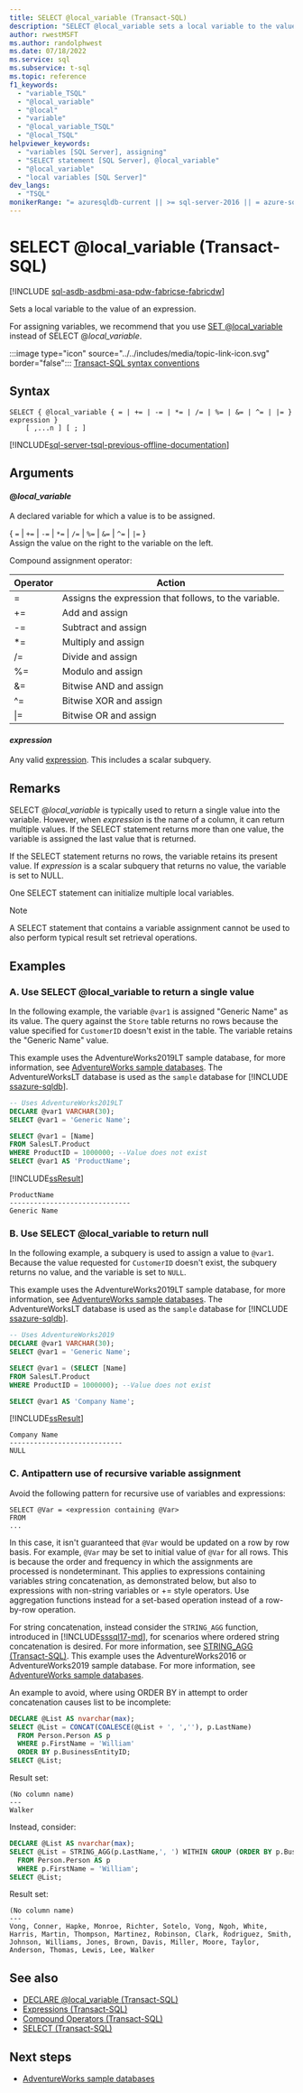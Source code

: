 ```yaml
---
title: SELECT @local_variable (Transact-SQL)
description: "SELECT @local_variable sets a local variable to the value of an expression"
author: rwestMSFT
ms.author: randolphwest
ms.date: 07/18/2022
ms.service: sql
ms.subservice: t-sql
ms.topic: reference
f1_keywords:
  - "variable_TSQL"
  - "@local_variable"
  - "@local"
  - "variable"
  - "@local_variable_TSQL"
  - "@local_TSQL"
helpviewer_keywords:
  - "variables [SQL Server], assigning"
  - "SELECT statement [SQL Server], @local_variable"
  - "@local_variable"
  - "local variables [SQL Server]"
dev_langs:
  - "TSQL"
monikerRange: "= azuresqldb-current || >= sql-server-2016 || = azure-sqldw-latest || >= sql-server-linux-2017||=fabric"
---
```

# SELECT @local_variable (Transact-SQL)

[!INCLUDE [sql-asdb-asdbmi-asa-pdw-fabricse-fabricdw](../../includes/applies-to-version/sql-asdb-asdbmi-asa-fabricse-fabricdw.md)]

Sets a local variable to the value of an expression.

For assigning variables, we recommend that you use [SET @local_variable](../../t-sql/language-elements/set-local-variable-transact-sql.md) instead of SELECT @*local_variable*.

:::image type="icon" source="../../includes/media/topic-link-icon.svg" border="false"::: [Transact-SQL syntax conventions](../../t-sql/language-elements/transact-sql-syntax-conventions-transact-sql.md)

## Syntax

```syntaxsql
SELECT { @local_variable { = | += | -= | *= | /= | %= | &= | ^= | |= } expression }
    [ ,...n ] [ ; ]
```

[!INCLUDE[sql-server-tsql-previous-offline-documentation](../../includes/sql-server-tsql-previous-offline-documentation.md)]

## Arguments

#### @*local_variable*

A declared variable for which a value is to be assigned.

{ `=` | `+=` | `-=` | `*=` | `/=` | `%=` | `&=` | `^=` | `|=` }  
Assign the value on the right to the variable on the left.

Compound assignment operator:

| Operator | Action |
| -------- | ------ |
| = | Assigns the expression that follows, to the variable. |
| += | Add and assign |
| -= | Subtract and assign |
| \*= | Multiply and assign |
| /= | Divide and assign |
| %= | Modulo and assign |
| &= | Bitwise AND and assign |
| ^= | Bitwise XOR and assign |
| \|= | Bitwise OR and assign |

#### *expression*

Any valid [expression](../../t-sql/language-elements/expressions-transact-sql.md). This includes a scalar subquery.

## Remarks

SELECT @*local_variable* is typically used to return a single value into the variable. However, when *expression* is the name of a column, it can return multiple values. If the SELECT statement returns more than one value, the variable is assigned the last value that is returned.

If the SELECT statement returns no rows, the variable retains its present value. If *expression* is a scalar subquery that returns no value, the variable is set to NULL.

One SELECT statement can initialize multiple local variables.

> [!NOTE]  
> A SELECT statement that contains a variable assignment cannot be used to also perform typical result set retrieval operations.

## Examples

### A. Use SELECT @local_variable to return a single value

In the following example, the variable `@var1` is assigned "Generic Name" as its value. The query against the `Store` table returns no rows because the value specified for `CustomerID` doesn't exist in the table. The variable retains the "Generic Name" value.

This example uses the AdventureWorks2019LT sample database, for more information, see [AdventureWorks sample databases](../../samples/adventureworks-install-configure.md). The AdventureWorksLT database is used as the `sample` database for [!INCLUDE [ssazure-sqldb](../../includes/ssazure-sqldb.md)].

```sql
-- Uses AdventureWorks2019LT
DECLARE @var1 VARCHAR(30);
SELECT @var1 = 'Generic Name';

SELECT @var1 = [Name]
FROM SalesLT.Product
WHERE ProductID = 1000000; --Value does not exist
SELECT @var1 AS 'ProductName';
```

[!INCLUDE[ssResult](../../includes/ssresult-md.md)]

```output
ProductName
------------------------------
Generic Name
```

### B. Use SELECT @local_variable to return null

In the following example, a subquery is used to assign a value to `@var1`. Because the value requested for `CustomerID` doesn't exist, the subquery returns no value, and the variable is set to `NULL`.

This example uses the AdventureWorks2019LT sample database, for more information, see [AdventureWorks sample databases](../../samples/adventureworks-install-configure.md). The AdventureWorksLT database is used as the `sample` database for [!INCLUDE [ssazure-sqldb](../../includes/ssazure-sqldb.md)].

```sql
-- Uses AdventureWorks2019
DECLARE @var1 VARCHAR(30);
SELECT @var1 = 'Generic Name';

SELECT @var1 = (SELECT [Name]
FROM SalesLT.Product
WHERE ProductID = 1000000); --Value does not exist

SELECT @var1 AS 'Company Name';
```

[!INCLUDE[ssResult](../../includes/ssresult-md.md)]

```output
Company Name
----------------------------
NULL
```

### C. Antipattern use of recursive variable assignment

Avoid the following pattern for recursive use of variables and expressions:

```syntaxsql
SELECT @Var = <expression containing @Var>
FROM
...
```

In this case, it isn't guaranteed that `@Var` would be updated on a row by row basis. For example, `@Var` may be set to initial value of `@Var` for all rows. This is because the order and frequency in which the assignments are processed is nondeterminant. This applies to expressions containing variables string concatenation, as demonstrated below, but also to expressions with non-string variables or += style operators. Use aggregation functions instead for a set-based operation instead of a row-by-row operation.

For string concatenation, instead consider the `STRING_AGG` function, introduced in [!INCLUDE[sssql17-md](../../includes/sssql17-md.md)], for scenarios where ordered string concatenation is desired. For more information, see [STRING_AGG (Transact-SQL)](../functions/string-agg-transact-sql.md). This example uses the AdventureWorks2016 or AdventureWorks2019 sample database. For more information, see [AdventureWorks sample databases](../../samples/adventureworks-install-configure.md).

An example to avoid, where using ORDER BY in attempt to order concatenation causes list to be incomplete:

```sql
DECLARE @List AS nvarchar(max);
SELECT @List = CONCAT(COALESCE(@List + ', ',''), p.LastName)
  FROM Person.Person AS p
  WHERE p.FirstName = 'William'
  ORDER BY p.BusinessEntityID;
SELECT @List;
```

Result set:

```output
(No column name)
---
Walker
```

Instead, consider:

```sql
DECLARE @List AS nvarchar(max);
SELECT @List = STRING_AGG(p.LastName,', ') WITHIN GROUP (ORDER BY p.BusinessEntityID)
  FROM Person.Person AS p
  WHERE p.FirstName = 'William';
SELECT @List;
```

Result set:

```output
(No column name)
---
Vong, Conner, Hapke, Monroe, Richter, Sotelo, Vong, Ngoh, White, Harris, Martin, Thompson, Martinez, Robinson, Clark, Rodriguez, Smith, Johnson, Williams, Jones, Brown, Davis, Miller, Moore, Taylor, Anderson, Thomas, Lewis, Lee, Walker
```

## See also

- [DECLARE @local_variable &#40;Transact-SQL&#41;](../../t-sql/language-elements/declare-local-variable-transact-sql.md)
- [Expressions &#40;Transact-SQL&#41;](../../t-sql/language-elements/expressions-transact-sql.md)
- [Compound Operators &#40;Transact-SQL&#41;](../../t-sql/language-elements/compound-operators-transact-sql.md)
- [SELECT &#40;Transact-SQL&#41;](../../t-sql/queries/select-transact-sql.md)

## Next steps

- [AdventureWorks sample databases](../../samples/adventureworks-install-configure.md)
